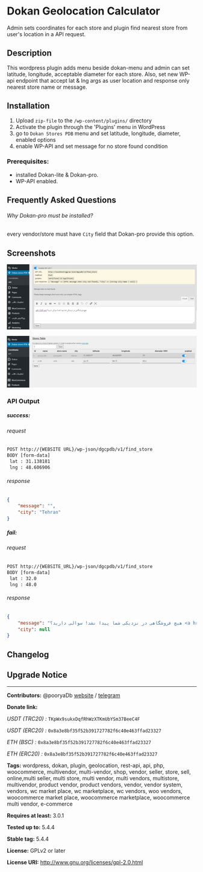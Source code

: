 # Dokan Geolocation Calculator

Admin sets coordinates for each store and plugin find nearest store from user's location in a API request.

## Description

This wordpress plugin adds menu beside dokan-menu and admin can set latitude, longitude, acceptable diameter for each store.
Also, set new WP-api endpoint that accept lat & lng args as user location and response only nearest store name or message.

## Installation

1. Upload `zip-file` to the `/wp-content/plugins/` directory
2. Activate the plugin through the 'Plugins' menu in WordPress
3. go to `Dokan Stores PDB` menu and set latitude, longitude, diameter, enabled options
4. enable WP-API and set message for no store found condition

### Prerequisites:
- installed Dokan-lite & Dokan-pro.
- WP-API enabled.

## Frequently Asked Questions

###### Why Dokan-pro must be installed?

every vendor/store must have `City` field that Dokan-pro provide this option.

## Screenshots

![Screenshot-API](https://github.com/pooryadb/dokan_geolocation_calculator/blob/master/assets/Screenshot-API.jpg)

![Screenshot-Coordinates](https://github.com/pooryadb/dokan_geolocation_calculator/blob/master/assets/Screenshot-Coordinates.jpg)

### API Output

##### success:
###### request
```http request
POST http://{WEBSITE URL}/wp-json/dgcpdb/v1/find_store
BODY [form-data]
 lat : 31.138181
 lng : 48.606906 
```
###### response
```json
{
    "message": "",
    "city": "Tehran"
}
```
##### fail:
###### request
```http request
POST http://{WEBSITE_URL}/wp-json/dgcpdb/v1/find_store
BODY [form-data]
 lat : 32.0
 lng : 48.0 
```
###### response
```json
{
    "message": "هیچ فروشگاهی در نزدیکی شما پیدا نشد! سوالی دارید؟ <a href=\"http://romroid.ir\">اینجا کلیک کنید</a>",
    "city": null
}
```

## Changelog

## Upgrade Notice

------------------------------------------------------------------
**Contributors:** @pooryaDb [website](http://romroid.ir) / [telegram](https://t.me/pooryadb)

**Donate link:** 

*USDT (TRC20) :* `TKpWx9sukxDqfRhWzXTKmUbYSm37BeeC4F`

*USDT (ERC20) :* `0x8a3e8bf35f52b391727782f6c40e463ffad23327`

*ETH (BSC) :* `0x8a3e8bf35f52b391727782f6c40e463ffad23327`

*ETH (ERC20) :* `0x8a3e8bf35f52b391727782f6c40e463ffad23327`

**Tags:** wordpress, dokan, plugin, geolocation, rest-api, api, php, woocommerce, multivendor, multi-vendor, shop, vendor, seller, store, sell, online,multi seller, multi store, multi vendor, multi vendors, multistore, multivendor, product vendor, product vendors, vendor, vendor system, vendors, wc market place, wc marketplace, wc vendors, woo vendors, woocommerce market place, woocommerce marketplace, woocommerce multi vendor, e-commerce

**Requires at least:** 3.0.1

**Tested up to:** 5.4.4

**Stable tag:** 5.4.4

**License:** GPLv2 or later

**License URI:** http://www.gnu.org/licenses/gpl-2.0.html
